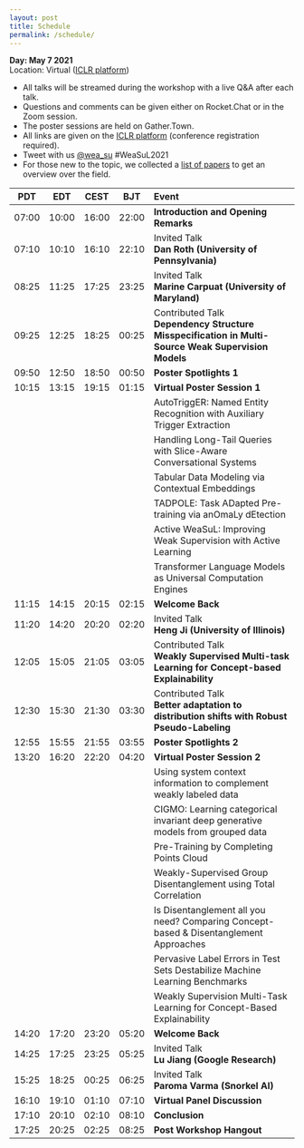 ```yaml
---
layout: post
title: Schedule
permalink: /schedule/
---
```


**Day: May 7 2021**<br>
Location: Virtual (<a href="https://iclr.cc/virtual/2021/workshop/2144">ICLR platform</a>)

<ul>
<li>All talks will be streamed during the workshop with a live Q&A after each talk.</li>
<li>Questions and comments can be given either on Rocket.Chat or in the Zoom session.</li>
<li>The poster sessions are held on Gather.Town.</li>
<li>All links are given on the <a href="https://iclr.cc/virtual/2021/workshop/2144">ICLR platform</a> (conference registration required).</li> 
<li>Tweet with us <a href="https://twitter.com/wea_su">@wea_su</a> #WeaSuL2021</li>
<li>For those new to the topic, we collected a <a href="https://github.com/michael-aloys/awesome-weak-supervision/">list of papers</a> to get an overview over the field.</li>
</ul>

PDT | EDT |	CEST |BJT	|	Event
:------------: | :----------: | :------: | :-------: | :-----------
07:00 |	10:00 |	16:00 |	22:00 |	**Introduction and Opening Remarks**
07:10 |	10:10 |	16:10 |	22:10 | Invited Talk <br> **Dan Roth (University of Pennsylvania)**
08:25 |	11:25 |	17:25 |	23:25 |	Invited Talk <br> **Marine Carpuat (University of Maryland)**
09:25 |	12:25 |	18:25 |	00:25 |	Contributed Talk <br> **Dependency Structure Misspecification in Multi-Source Weak Supervision Models**
09:50 | 12:50 |	18:50 |	00:50 | **Poster Spotlights 1**
10:15 |	13:15 |	19:15 |	01:15 | **Virtual Poster Session 1**
     |       |      |   |     AutoTriggER: Named Entity Recognition with Auxiliary Trigger Extraction
    |       |      |   |     Handling Long-Tail Queries with Slice-Aware Conversational Systems
    |       |      |   |     Tabular Data Modeling via Contextual Embeddings
    |       |      |   |     TADPOLE: Task ADapted Pre-training via anOmaLy dEtection
    |       |      |   |     Active WeaSuL: Improving Weak Supervision with Active Learning
    |       |      |   |     Transformer Language Models as Universal Computation Engines
11:15 |	14:15 |	20:15 |	02:15 |	**Welcome Back**
11:20 |	14:20 |	20:20 |	02:20 |	Invited Talk <br> **Heng Ji (University of Illinois)**
12:05 |	15:05 |	21:05 |	03:05 |	Contributed Talk <br> **Weakly Supervised Multi-task Learning for Concept-based Explainability**
12:30 |	15:30 |	21:30 |	03:30 |	Contributed Talk <br> **Better adaptation to distribution shifts with Robust Pseudo-Labeling**
12:55 |	15:55 |	21:55 |	03:55 |	**Poster Spotlights 2**
13:20 |	16:20 |	22:20 |	04:20 |	**Virtual Poster Session 2**
     |       |      |   |     Using system context information to complement weakly labeled data
    |       |      |   |     CIGMO: Learning categorical invariant deep generative models from grouped data
    |       |      |   |     Pre-Training by Completing Points Cloud
    |       |      |   |     Weakly-Supervised Group Disentanglement using Total Correlation
    |       |      |   |     Is Disentanglement all you need? Comparing Concept-based & Disentanglement Approaches
    |       |      |   |     Pervasive Label Errors in Test Sets Destabilize Machine Learning Benchmarks
    |       |      |   |     Weakly Supervision Multi-Task Learning for Concept-Based Explainability
14:20 |	17:20 |	23:20 |	05:20 |	**Welcome Back**
14:25 |	17:25 |	23:25 |	05:25 |	Invited Talk <br> **Lu Jiang (Google Research)**
15:25 |	18:25 |	00:25 |	06:25 |	Invited Talk <br> **Paroma Varma (Snorkel AI)**
16:10 |	19:10 |	01:10 |	07:10 |	**Virtual Panel Discussion**
17:10 |	20:10 |	02:10 |	08:10 |	**Conclusion**
17:25 |	20:25 |	02:25 |	08:25 |	**Post Workshop Hangout**
